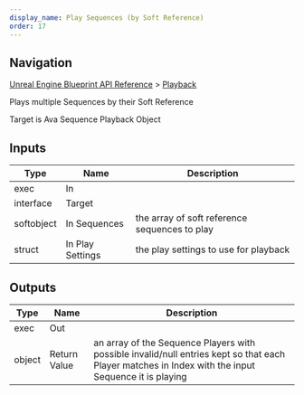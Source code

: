 ```yaml
---
display_name: Play Sequences (by Soft Reference)
order: 17
---
```

## Navigation

[Unreal Engine Blueprint API Reference](https://dev.epicgames.com/documentation/en-us/unreal-engine/BlueprintAPI) > [Playback](https://dev.epicgames.com/documentation/en-us/unreal-engine/BlueprintAPI/Playback)

Plays multiple Sequences by their Soft Reference

Target is Ava Sequence Playback Object

## Inputs

| Type | Name | Description |
| --- | --- | --- |
| exec | In |  |
| interface | Target |  |
| softobject | In Sequences | the array of soft reference sequences to play |
| struct | In Play Settings | the play settings to use for playback |

## Outputs

| Type | Name | Description |
| --- | --- | --- |
| exec | Out |  |
| object | Return Value | an array of the Sequence Players with possible invalid/null entries kept so that each Player matches in Index with the input Sequence it is playing |
